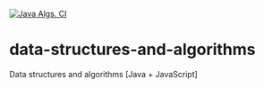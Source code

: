 [![Java Algs. CI](https://github.com/concosminx/data-structures-and-algorithms/actions/workflows/gradle.yml/badge.svg)](https://github.com/concosminx/data-structures-and-algorithms/actions/workflows/gradle.yml)

# data-structures-and-algorithms
Data structures and algorithms [Java + JavaScript]
